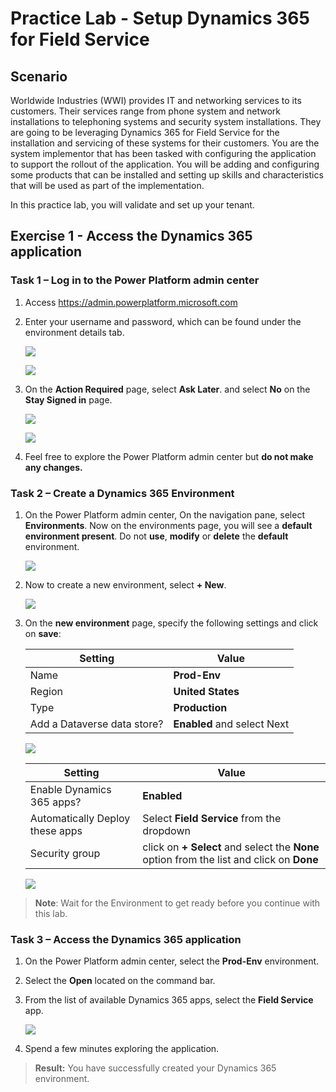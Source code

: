 # Practice Lab - Setup Dynamics 365 for Field Service

## Scenario

Worldwide Industries (WWI) provides IT and networking services to its customers. Their services range from phone system and network installations to telephoning systems and security system installations. They are going to be leveraging Dynamics 365 for Field Service for the installation and servicing of these systems for their customers. You are the system implementor that has been tasked with configuring the application to support the rollout of the application. You will be adding and configuring some products that can be installed and setting up skills and characteristics that will be used as part of the implementation.

In this practice lab, you will validate and set up your tenant.

## Exercise 1 - Access the Dynamics 365 application

### Task 1 – Log in to the Power Platform admin center

1. Access <https://admin.powerplatform.microsoft.com> 

1. Enter your username and password, which can be found under the environment details tab.

    ![](../images/azure-login.png)

    ![](../images/azure-login-password.png)

1. On the **Action Required** page, select **Ask Later**. and select **No** on the **Stay Signed in** page.

    ![](../images/az-login-ask-later.png)

    ![](../images/stay-signed-in.png)

1. Feel free to explore the Power Platform admin center but **do not make any changes.**

### Task 2 – Create a Dynamics 365 Environment

1. On the Power Platform admin center, On the navigation pane, select **Environments**. Now on the environments page, you will see a **default environment present**. Do not **use**, **modify** or **delete** the **default** environment.

    ![](../images/power-platform-environment.png)

1. Now to create a new environment, select **+ New**.

    ![](../images/power-platform-environment-new.png)

1. On the **new environment** page, specify the following settings and click on **save**:

    |Setting|Value|
    |---|---|
    |Name|**Prod-Env**|
    |Region|**United States**|
    |Type|**Production**|
    |Add a Dataverse data store?|**Enabled** and select Next|

    ![](../images/newenvnext.png)

    |Setting|Value|
    |---|---|
    |Enable Dynamics 365 apps?|**Enabled**| 
    |Automatically Deploy these apps| Select **Field Service** from the dropdown|
    |Security group|click on **+ Select** and select the **None** option from the list and click on **Done**|

    ![](../images/power-platform-environment-new-add-02.png)
   
> **Note**: Wait for the Environment to get ready before you continue with this lab.

### Task 3 – Access the Dynamics 365 application

1. On the Power Platform admin center, select the **Prod-Env** environment.

1. Select the **Open** located on the command bar.

1. From the list of available Dynamics 365 apps, select the **Field Service** app.

    ![](../images/field-service-select.png)

1. Spend a few minutes exploring the application.

> **Result:** You have successfully created your Dynamics 365 environment. 

